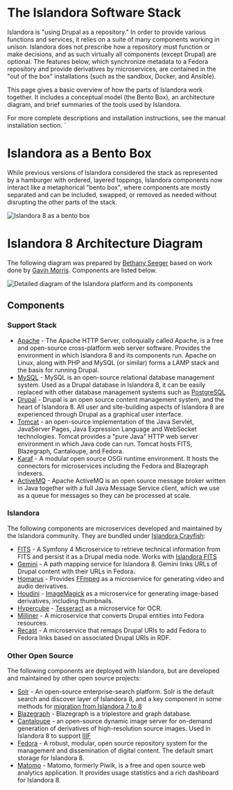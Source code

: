 # The Islandora Software Stack

Islandora is "using Drupal as a repository." In order to provide various functions and services, it relies on a suite of many components working in unison. Islandora does not prescribe how a repository must function or make decisions, and as such virtually all components (except Drupal) are optional. The features below, which synchronize metadata to a Fedora repository and provide derivatives by microservices, are contained in the "out of the box" installations (such as the sandbox, Docker, and Ansible).

This page gives a basic overview of how the parts of Islandora work together. It includes a conceptual model (the Bento Box), an architecture diagram, and brief summaries of the tools used by Islandora. 

For more complete descriptions and installation instructions, see the manual installation section. `

# Islandora as a Bento Box

While previous versions of Islandora considered the stack as represented by a hamburger with ordered, layered toppings, Islandora components now interact like a metaphorical "bento box", where components are mostly separated and can be included, swapped, or removed as needed without disrupting the other parts of the stack. 


![Islandora 8 as a bento box](../assets/user-intro-bento.png)


# Islandora 8 Architecture Diagram

The following diagram was prepared by [Bethany Seeger](https://github.com/bseeger) based on work done by [Gavin Morris](https://github.com/g7morris). Components are listed below.
 
![Detailed diagram of the Islandora platform and its components](../assets/diagram.png)
 
 
## Components
 
### Support Stack

* [Apache](https://www.apache.org/) - The Apache HTTP Server, colloquially called Apache, is a free and open-source cross-platform web server software. Provides the environment in which Islandora 8 and its components run. Apache on Linux, along with PHP and MySQL (or similar) forms a LAMP stack and the basis for running Drupal.
* [MySQL](https://www.mysql.com/) - MySQL is an open-source relational database management system. Used as a Drupal database in Islandora 8, it can be easily replaced with other database management systems such as [PostgreSQL](https://www.postgresql.org/)
* [Drupal](https://www.drupal.org/) - Drupal is an open source content management system, and the heart of Islandora 8. All user and site-building aspects of Islandora 8 are experienced through Drupal as a graphical user interface.
* [Tomcat](http://tomcat.apache.org/) - an open-source implementation of the Java Servlet, JavaServer Pages, Java Expression Language and WebSocket technologies. Tomcat provides a "pure Java" HTTP web server environment in which Java code can run. Tomcat hosts FITS, Blazegraph, Cantaloupe, and Fedora.
* [Karaf](https://karaf.apache.org/) - A modular open source OSGi runtime environment. It hosts the connectors for microservices including the Fedora and Blazegraph indexers. 
* [ActiveMQ](https://activemq.apache.org/) - Apache ActiveMQ is an open source message broker written in Java together with a full Java Message Service client, which we use as a queue for messages so they can be processed at scale. 


### Islandora 
 
The following components are microservices developed and maintained by the Islandora community. They are bundled under [Islandora Crayfish](https://github.com/Islandora/Crayfish):
 
* [FITS](https://github.com/roblib/CrayFits) - A Symfony 4 Microservice to retrieve technical information from FITS and persist it as a Drupal media node. Works with [Islandora FITS](https://github.com/roblib/islandora_fits)
* [Gemini](https://github.com/Islandora/Crayfish/tree/dev/Gemini) - A path mapping service for Islandora 8.  Gemini links URLs of Drupal content with their URLs in Fedora.
* [Homarus](https://github.com/Islandora/Crayfish/tree/dev/Homarus) - Provides [FFmpeg](https://www.ffmpeg.org/) as a microservice for generating video and audio derivatives.
* [Houdini](https://github.com/Islandora/Crayfish/tree/dev/Houdini) - [ImageMagick](https://www.imagemagick.org/script/index.php) as a microservice for generating image-based derivatives, including thumbnails.
* [Hypercube](https://github.com/Islandora/Crayfish/tree/dev/Hypercube) - [Tesseract](https://github.com/tesseract-ocr) as a microservice for OCR.
* [Milliner](https://github.com/Islandora/Crayfish/tree/dev/Milliner) - A microservice that converts Drupal entities into Fedora resources.
* [Recast](https://github.com/Islandora/Crayfish/tree/dev/Recast) - A microservice that remaps Drupal URIs to add Fedora to Fedora links based on associated Drupal URIs in RDF.
 
 
### Other Open Source 
 
The following components are deployed with Islandora, but are developed and maintained by other open source projects:
 
* [Solr](https://lucene.apache.org/solr/) - An open-source enterprise-search platform. Solr is the default search and discover layer of Islandora 8, and a key component in some methods for [migration from Islandora 7 to 8](https://github.com/Islandora-devops/migrate_7x_claw) 
* [Blazegraph](https://blazegraph.com/) - Blazegraph is a triplestore and graph database.
* [Cantaloupe](https://cantaloupe-project.github.io/) - an open-source dynamic image server for on-demand generation of derivatives of high-resolution source images. Used in Islandora 8 to support [IIIF](https://iiif.io/)
* [Fedora](https://wiki.lyrasis.org/display/FF/Fedora+Repository+Home) - A robust, modular, open source repository system for the management and dissemination of digital content. The default smart storage for Islandora 8.
* [Matomo](https://matomo.org/) - Matomo, formerly Piwik, is a free and open source web analytics application. It provides usage statistics and a rich dashboard for Islandora 8.


 
